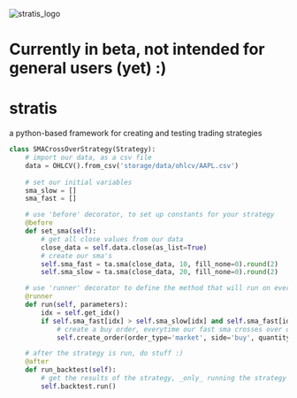 ![stratis_logo](https://user-images.githubusercontent.com/38849824/197833824-384f5821-a4ef-4c68-ac82-91e0a51aaba3.png)

# Currently in beta, not intended for general users (yet) :)

# stratis
a python-based framework for creating and testing trading strategies

```python
class SMACrossOverStrategy(Strategy):
    # import our data, as a csv file
    data = OHLCV().from_csv('storage/data/ohlcv/AAPL.csv')
    
    # set our initial variables
    sma_slow = []
    sma_fast = []

    # use 'before' decorator, to set up constants for your strategy
    @before
    def set_sma(self):
        # get all close values from our data
        close_data = self.data.close(as_list=True)
        # create our sma's
        self.sma_fast = ta.sma(close_data, 10, fill_none=0).round(2)
        self.sma_slow = ta.sma(close_data, 20, fill_none=0).round(2)

    # use 'runner' decorator to define the method that will run on ever 'step' of the strategy.
    @runner
    def run(self, parameters):
        idx = self.get_idx()
        if self.sma_fast[idx] > self.sma_slow[idx] and self.sma_fast[idx - 1] < self.sma_slow[idx - 1]:
            # create a buy order, everytime our fast sma crosses over our slow sma
            self.create_order(order_type='market', side='buy', quantity=1)

    # after the strategy is run, do stuff :)
    @after
    def run_backtest(self):
        # get the results of the strategy, _only_ running the strategy produces orders, but does not test them
        self.backtest.run()

```
